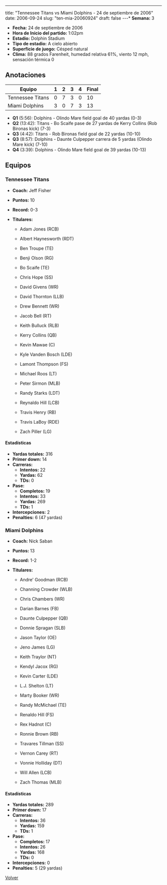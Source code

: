 ---
title: "Tennessee Titans vs Miami Dolphins - 24 de septiembre de 2006"
date: 2006-09-24
slug: "ten-mia-20060924"
draft: false
---* **Semana:** 3
* **Fecha:** 24 de septiembre de 2006
* **Hora de Inicio del partido:** 1:02pm
* **Estadio:** Dolphin Stadium
* **Tipo de estadio:** A cielo abierto
* **Superficie de juego:** Césped natural
* **Clima:** 88 grados Farenheit, humedad relativa 61%, viento 12 mph, sensación térmica 0




## Anotaciones
| Equipo | 1 | 2 | 3 | 4 | Final |
|--------|---|---|---|---|-------|
| Tennessee Titans  | 0 | 7 | 3 | 0  | 10 |
| Miami Dolphins  | 3 | 0 | 7 | 3  | 13 |
* **Q1** (5:56): Dolphins - Olindo Mare field goal de 40 yardas (0-3)
* **Q2** (13:42): Titans - Bo Scaife pase de 27 yardas de Kerry Collins (Rob Bironas kick) (7-3)
* **Q3** (4:42): Titans - Rob Bironas field goal de 22 yardas (10-10)
* **Q3** (8:57): Dolphins - Daunte Culpepper carrera de 5 yardas (Olindo Mare kick) (7-10)
* **Q4** (3:39): Dolphins - Olindo Mare field goal de 39 yardas (10-13)


## Equipos


### Tennessee Titans
* **Coach:** Jeff Fisher
* **Puntos:** 10
* **Record:** 0-3
* **Titulares:** 

  * Adam Jones (RCB) 

  * Albert Haynesworth (RDT) 

  * Ben Troupe (TE) 

  * Benji Olson (RG) 

  * Bo Scaife (TE) 

  * Chris Hope (SS) 

  * David Givens (WR) 

  * David Thornton (LLB) 

  * Drew Bennett (WR) 

  * Jacob Bell (RT) 

  * Keith Bulluck (RLB) 

  * Kerry Collins (QB) 

  * Kevin Mawae (C) 

  * Kyle Vanden Bosch (LDE) 

  * Lamont Thompson (FS) 

  * Michael Roos (LT) 

  * Peter Sirmon (MLB) 

  * Randy Starks (LDT) 

  * Reynaldo Hill (LCB) 

  * Travis Henry (RB) 

  * Travis LaBoy (RDE) 

  * Zach Piller (LG) 

#### Estadísticas
* **Yardas totales:** 316
* **Primer down:** 14
* **Carreras:**
  * **Intentos:** 22
  * **Yardas:** 62
  * **TDs:** 0
* **Pase:**
  * **Completos:** 19
  * **Intentos:** 33
  * **Yardas:** 269
  * **TDs:** 1
* **Intercepciones:** 2
* **Penalties:** 6 (47 yardas)

### Miami Dolphins
* **Coach:** Nick Saban
* **Puntos:** 13
* **Record:** 1-2
* **Titulares:** 

  * Andre' Goodman (RCB) 

  * Channing Crowder (WLB) 

  * Chris Chambers (WR) 

  * Darian Barnes (FB) 

  * Daunte Culpepper (QB) 

  * Donnie Spragan (SLB) 

  * Jason Taylor (OE) 

  * Jeno James (LG) 

  * Keith Traylor (NT) 

  * Kendyl Jacox (RG) 

  * Kevin Carter (LDE) 

  * L.J. Shelton (LT) 

  * Marty Booker (WR) 

  * Randy McMichael (TE) 

  * Renaldo Hill (FS) 

  * Rex Hadnot (C) 

  * Ronnie Brown (RB) 

  * Travares Tillman (SS) 

  * Vernon Carey (RT) 

  * Vonnie Holliday (DT) 

  * Will Allen (LCB) 

  * Zach Thomas (MLB) 

#### Estadísticas
* **Yardas totales:** 289
* **Primer down:** 17
* **Carreras:**
  * **Intentos:** 36
  * **Yardas:** 159
  * **TDs:** 1
* **Pase:**
  * **Completos:** 17
  * **Intentos:** 26
  * **Yardas:** 168
  * **TDs:** 0
* **Intercepciones:** 0
* **Penalties:** 5 (29 yardas)


[Volver](/historia/2006)
